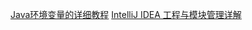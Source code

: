 [Java环境变量的详细教程](03-后端/后端基础-java/java基础/Java环境变量的详细教程.md)
[IntelliJ IDEA 工程与模块管理详解](03-后端/后端基础-java/java基础/IntelliJ%20IDEA%20工程与模块管理详解.md)
